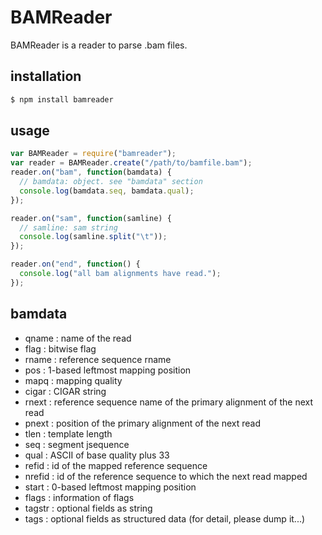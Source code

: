 BAMReader
==========
BAMReader is a reader to parse .bam files.

installation
----------------
```bash
$ npm install bamreader
```

usage
-------------
```js
var BAMReader = require("bamreader");
var reader = BAMReader.create("/path/to/bamfile.bam");
reader.on("bam", function(bamdata) {
  // bamdata: object. see "bamdata" section
  console.log(bamdata.seq, bamdata.qual);
});

reader.on("sam", function(samline) {
  // samline: sam string
  console.log(samline.split("\t"));
});

reader.on("end", function() {
  console.log("all bam alignments have read.");
});
```

bamdata
------------------
- qname   : name of the read
- flag    : bitwise flag
- rname   : reference sequence rname
- pos     : 1-based leftmost mapping position
- mapq    : mapping quality
- cigar   : CIGAR string
- rnext   : reference sequence name of the primary alignment of the next read
- pnext   : position of the primary alignment of the next read
- tlen    : template length
- seq     : segment jsequence
- qual    : ASCII of base quality plus 33
- refid   : id of the mapped reference sequence
- nrefid  : id of the reference sequence to which the next read mapped
- start   : 0-based leftmost mapping position
- flags   : information of flags
- tagstr  : optional fields as string
- tags    : optional fields as structured data (for detail, please dump it...)
